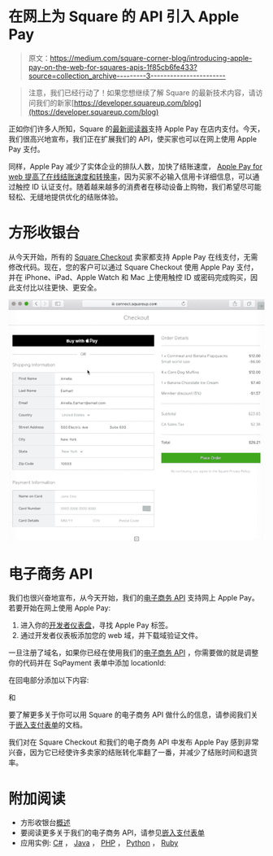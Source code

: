 # 在网上为 Square 的 API 引入 Apple Pay

> 原文：<https://medium.com/square-corner-blog/introducing-apple-pay-on-the-web-for-squares-apis-1f85cb6fe433?source=collection_archive---------3----------------------->

> 注意，我们已经行动了！如果您想继续了解 Square 的最新技术内容，请访问我们的新家[https://developer.squareup.com/blog](https://developer.squareup.com/blog)

正如你们许多人所知，Square 的[最新阅读器](https://squareup.com/contactless-chip-reader)支持 Apple Pay 在店内支付。今天，我们很高兴地宣布，我们正在扩展我们的 API，使买家也可以在网上使用 Apple Pay 支付。

同样，Apple Pay 减少了实体企业的排队人数，加快了结账速度， [Apple Pay for web 提高了在线结账速度和转换率](https://developer.apple.com/apple-pay/get-started/)，因为买家不必输入信用卡详细信息，可以通过触控 ID 认证支付。随着越来越多的消费者在移动设备上购物，我们希望尽可能轻松、无缝地提供优化的结账体验。

# 方形收银台

从今天开始，所有的 [Square Checkout](/square-corner-blog/introducing-the-new-square-catalog-api-3e2ebf254967) 卖家都支持 Apple Pay 在线支付，无需修改代码。现在，您的客户可以通过 Square Checkout 使用 Apple Pay 支付，并在 iPhone、iPad、Apple Watch 和 Mac 上使用触控 ID 或密码完成购买，因此支付比以往更快、更安全。

![](img/e120c824ecb650c9fa5b6099055772f0.png)

# 电子商务 API

我们也很兴奋地宣布，从今天开始，我们的[电子商务 API](https://docs.connect.squareup.com/articles/adding-payment-form) 支持网上 Apple Pay。若要开始在网上使用 Apple Pay:

1.  进入你的[开发者仪表盘](http://connect.squareup.com/apps)，寻找 Apple Pay 标签。
2.  通过开发者仪表板添加您的 web 域，并下载域验证文件。

一旦注册了域名，如果你已经在使用我们的[电子商务 API](https://docs.connect.squareup.com/articles/adding-payment-form) ，你需要做的就是调整你的代码并在 SqPayment 表单中添加 locationId:

在回电部分添加以下内容:

和

要了解更多关于你可以用 Square 的电子商务 API 做什么的信息，请参阅我们关于[嵌入支付表单](https://docs.connect.squareup.com/articles/adding-payment-form)的文档。

我们对在 Square Checkout 和我们的电子商务 API 中发布 Apple Pay 感到非常兴奋，因为它已经使许多卖家的结账转化率翻了一番，并减少了结账时间和退货率。

# 附加阅读

*   方形收银台[概述](https://docs.connect.squareup.com/articles/square-checkout-overview)
*   要阅读更多关于我们的电子商务 API，请参见[嵌入支付表单](https://docs.connect.squareup.com/articles/adding-payment-form)
*   应用实例: [C#](https://github.com/square/connect-api-examples/tree/master/connect-examples/v2/csharp_payment) ， [Java](https://github.com/square/connect-api-examples/tree/master/connect-examples/v2/java_payment) ， [PHP](https://github.com/square/connect-api-examples/tree/master/connect-examples/v2/php_payment) ， [Python](https://github.com/square/connect-api-examples/tree/master/connect-examples/v2/python_payment) ， [Ruby](https://github.com/square/connect-api-examples/tree/master/connect-examples/v2/rails_payment)